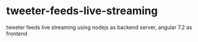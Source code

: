 # tweeter-feeds-live-streaming
tweeter feeds live streaming using nodejs as backend server, angular 7.2 as frontend  
